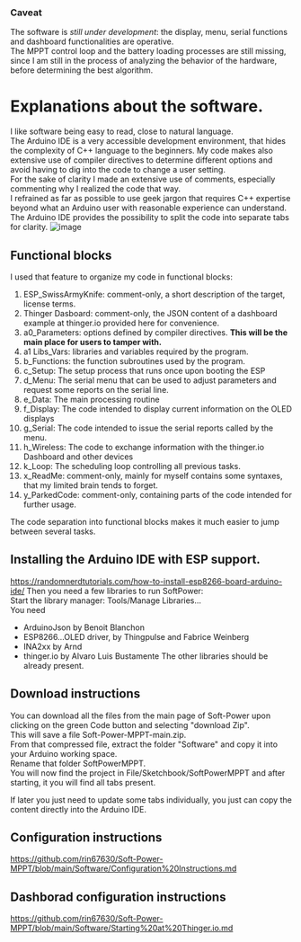 ### Caveat
The software is _still under development_: the display, menu, serial functions and dashboard functionalities are operative.  
The MPPT control loop and the battery loading processes are still missing, since I am still in the process of analyzing the behavior of the hardware, before determining the best algorithm.

# Explanations about the software.
I like software being easy to read, close to natural language.  
The Arduino IDE is a very accessible development environment, that hides the complexity of C++ language to the beginners.
My code makes also extensive use of compiler directives to determine different options and avoid having to dig into the code to change a user setting.  
For the sake of clarity I made an extensive use of comments, especially commenting why I realized the code that way.  
I refrained as far as possible to use geek jargon that requires C++ expertise beyond what an Arduino user with reasonable experience can understand. 
The Arduino IDE provides the possibility to split the code into separate tabs for clarity.
![image](https://user-images.githubusercontent.com/14197155/105344771-a7737e80-5be3-11eb-8d53-a8eb8499e287.png)

## Functional blocks
I used that feature to organize my code in functional blocks:
1. ESP_SwissArmyKnife: comment-only, a short description of the target, license terms.
2. Thinger Dasboard:   comment-only, the JSON content of a dashboard example at thinger.io provided here for convenience.
3. a0_Parameters: options defined by compiler directives. __This will be the main place for users to tamper with.__
4. a1 Libs_Vars: libraries and variables required by the program.
5. b_Functions: the function subroutines used by the program.
6. c_Setup: The setup process that runs once upon booting the ESP
7. d_Menu: The serial menu that can be used to adjust parameters and request some reports on the serial line.
8. e_Data: The main processing routine
9. f_Display: The code intended to display current information on the OLED displays
10. g_Serial: The code intended to issue the serial reports called by the menu.
11. h_Wireless: The code to exchange information with the thinger.io Dashboard and other devices
12. k_Loop: The scheduling loop controlling all previous tasks.
13. x_ReadMe: comment-only, mainly for myself contains some syntaxes, that my limited brain tends to forget.
14. y_ParkedCode: comment-only, containing parts of the code intended for further usage. 

The code separation into functional blocks makes it much easier to jump between several tasks.

## Installing the Arduino IDE with ESP support.
https://randomnerdtutorials.com/how-to-install-esp8266-board-arduino-ide/
Then you need a few libraries to run SoftPower:  
Start the library manager: Tools/Manage Libraries...  
You need  
- ArduinoJson by Benoit Blanchon
- ESP8266...OLED driver, by Thingpulse and Fabrice Weinberg
- INA2xx by Arnd
- thinger.io by Alvaro Luis Bustamente
The other libraries should be already present.

## Download instructions
You can download all the files from the main page of Soft-Power upon clicking on the green Code button and selecting "download Zip".    
This will save a file Soft-Power-MPPT-main.zip.  
From that compressed file, extract the folder "Software" and copy it into your Arduino working space.  
Rename that folder SoftPowerMPPT.  
You will now find the project in File/Sketchbook/SoftPowerMPPT and after starting, it you will find all tabs present.  

If later you just need to update some tabs individually, you just can copy the content directly into the Arduino IDE.

## Configuration instructions
https://github.com/rin67630/Soft-Power-MPPT/blob/main/Software/Configuration%20Instructions.md

## Dashborad configuration instructions
https://github.com/rin67630/Soft-Power-MPPT/blob/main/Software/Starting%20at%20Thinger.io.md
